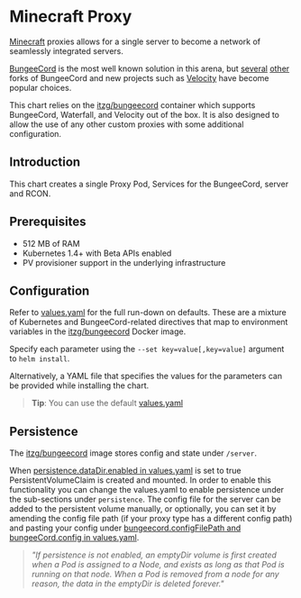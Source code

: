 # Minecraft Proxy

[Minecraft](https://minecraft.net/en/) proxies allows for a single server to become a network of seamlessly integrated servers.

[BungeeCord](https://www.spigotmc.org/wiki/about-bungeecord/) is the most well known solution in this arena, but [several](https://github.com/PaperMC/Waterfall) [other](https://github.com/PaperMC/Travertine) forks of BungeeCord and new projects such as [Velocity](https://velocitypowered.com/) have become popular choices.

This chart relies on the [itzg/bungeecord](https://hub.docker.com/r/itzg/bungeecord) container which supports BungeeCord, Waterfall, and Velocity out of the box. It is also designed to allow the use of any other custom proxies with some additional configuration.

## Introduction

This chart creates a single Proxy Pod, Services for the BungeeCord, server and RCON.

## Prerequisites

- 512 MB of RAM
- Kubernetes 1.4+ with Beta APIs enabled
- PV provisioner support in the underlying infrastructure

## Configuration

Refer to [values.yaml](values.yaml) for the full run-down on defaults. These are a mixture of Kubernetes and BungeeCord-related directives that map to environment variables in the [itzg/bungeecord](https://hub.docker.com/r/itzg/bungeecord/) Docker image.

Specify each parameter using the `--set key=value[,key=value]` argument to `helm install`. 

Alternatively, a YAML file that specifies the values for the parameters can be provided while installing the chart.

> **Tip**: You can use the default [values.yaml](values.yaml)

## Persistence

The [itzg/bungeecord](https://hub.docker.com/r/itzg/bungeecord/) image stores config and state under `/server`.

When [persistence.dataDir.enabled in values.yaml](https://github.com/ArchitectSMP/charts/blob/main/bungee/values.yaml#L180) is set to true PersistentVolumeClaim is created and mounted. In order to enable this functionality
you can change the values.yaml to enable persistence under the sub-sections under `persistence`.
The config file for the server can be added to the persistent volume manually, or optionally, you can set it by amending the config file path (if your proxy type has a different config path) and pasting your config under [bungeecord.configFilePath and bungeeCord.config in values.yaml](https://github.com/ArchitectSMP/charts/blob/main/bungee/values.yaml#L103).

> *"If persistence is not enabled, an emptyDir volume is first created when a Pod is assigned to a Node, and exists as long as that Pod is running on that node. When a Pod is removed from a node for any reason, the data in the emptyDir is deleted forever."*
